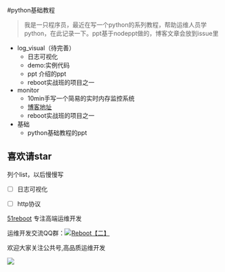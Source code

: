 #python基础教程

> 我是一只程序员，最近在写一个python的系列教程，帮助运维人员学python，在此记录一下。ppt基于nodeppt做的，博客文章会放到issue里

* log_visual（待完善）
    - 日志可视化
    - demo:实例代码
    - ppt 介绍的ppt
    - reboot实战班的项目之一
* monitor
    - 10min手写一个简易的实时内存监控系统
    - [博客地址](https://github.com/shengxinjing/my_blog/issues/1)
    - reboot实战班的项目之一
* 基础
    - python基础教程的ppt

## 喜欢请star

列个list，以后慢慢写

- [ ] 日志可视化
- [ ] http协议





[51reboot](http://51reboot.com) 专注高端运维开发

<p>运维开发交流QQ群：<a target="_blank" href="http://shang.qq.com/wpa/qunwpa?idkey=f03fd72ed353ccfc801d393529aed84e2a663334caba7af88aa2a29620636549"><img border="0" src="http://pub.idqqimg.com/wpa/images/group.png" alt="Reboot【二】" title="Reboot【二】"></a></p>
欢迎大家关注公共号,高品质运维开发

![](http://7xjoq9.com1.z0.glb.clouddn.com/erweima.jpg)
